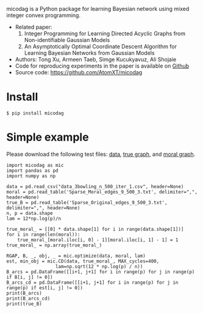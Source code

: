 micodag is a Python package for learning Bayesian network using mixed integer convex programming. 

- Related paper:
  1. Integer Programming for Learning Directed Acyclic Graphs from Non-identifiable Gaussian Models
  2. An Asymptotically Optimal Coordinate Descent Algorithm for Learning Bayesian Networks from Gaussian Models
- Authors: Tong Xu, Armeen Taeb, Simge Kucukyavuz, Ali Shojaie
- Code for reproducing experiments in the paper is available on [Github](https://github.com/AtomXT/MICP-NID)
- Source code: https://github.com/AtomXT/micodag

# Install

```angular2html
$ pip install micodag
```

# Simple example

Please download the following test files:
    [data](https://github.com/AtomXT/MICP-NID/blob/b600b9ecbe51cc3d633ca17c6d1a760658acff9d/Data/RealWorldDatasetsTXu/3bowling/data_3bowling_n_500_iter_1.csv),
    [true graph](https://github.com/AtomXT/MICP-NID/blob/b600b9ecbe51cc3d633ca17c6d1a760658acff9d/Data/RealWorldDatasetsTXu/3bowling/Sparse_Original_edges_9_500_3.txt),
and
    [moral graph](https://github.com/AtomXT/MICP-NID/blob/b600b9ecbe51cc3d633ca17c6d1a760658acff9d/Data/RealWorldDatasetsTXu/3bowling/Sparse_Moral_edges_9_500_3.txt).


```
import micodag as mic
import pandas as pd
import numpy as np

data = pd.read_csv("data_3bowling_n_500_iter_1.csv", header=None)
moral = pd.read_table('Sparse_Moral_edges_9_500_3.txt', delimiter=",", header=None)
true_B = pd.read_table('Sparse_Original_edges_9_500_3.txt', delimiter=",", header=None)
n, p = data.shape
lam = 12*np.log(p)/n

true_moral_ = [[0] * data.shape[1] for i in range(data.shape[1])]
for i in range(len(moral)):
    true_moral_[moral.iloc[i, 0] - 1][moral.iloc[i, 1] - 1] = 1
true_moral_ = np.array(true_moral_)

RGAP, B, _, obj, _ = mic.optimize(data, moral, lam)
est, min_obj = mic.CD(data, true_moral_, MAX_cycles=400,
                  lam=np.sqrt(12 * np.log(p) / n))
B_arcs = pd.DataFrame([[i+1, j+1] for i in range(p) for j in range(p) if B[i, j] != 0])
B_arcs_cd = pd.DataFrame([[i+1, j+1] for i in range(p) for j in range(p) if est[i, j] != 0])
print(B_arcs)
print(B_arcs_cd)
print(true_B)

```
